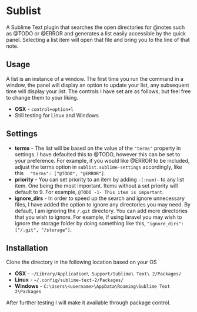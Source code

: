 Sublist
====
A Sublime Text plugin that searches the open directories for @notes such as @TODO or @ERROR and generates a list easily accessible by the quick panel. Selecting a list item will open that file and bring you to the line of that note.

Usage 
--------
A list is an instance of a window. The first time you run the command in a window, the panel will display an option to update your list, any subsequent time will display your list. The controls I have set are as follows, but feel free to change them to your liking.

+ **OSX** - ```control+option+l```
+ Still testing for Linux and Windows

Settings
-----------
+ **terms** - The list will be based on the value of the ```"terms"``` property in settings. I have defaulted this to @TODO, however this can be set to your preference. For example, if you would like @ERROR to be included, adjust the terms option in ```sublist.sublime-settings``` accordingly, like this ```  "terms": ["@TODO", "@ERROR"]```.
+ **priority** - You can set priority to an item by adding ```-(:num)-``` to any list item. One being the most important. Items without a set priority will default to 9. For example, ```@TODO -1- This item is important```.
+ **ignore_dirs** - In order to speed up the search and ignore unnecessary files, I have added the option to ignore any directories you may need. By default, I am ignoring the ```/.git``` directory. You can add more directories that you wish to ignore. For example, if using laravel you may wish to ignore the storage folder by doing something like this, ```"ignore_dirs": ["/.git", "/storage"]```.

Installation
---------------
 Clone the directory in the following location based on your OS
 + **OSX** - ```~/Library/Application\ Support/Sublime\ Text\ 2/Packages/```
 + **Linux** - ```~/.config/sublime-text-2/Packages/```
 + **Windows** - ```C:\Users\<username>\AppData\Roaming\Sublime Text 2\Packages```

After further testing I will make it available through package control.

